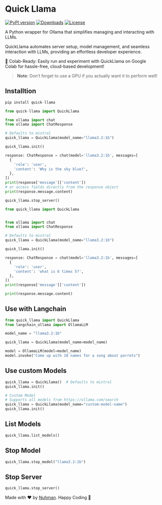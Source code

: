 # Quick Llama

[![PyPI version](https://badge.fury.io/py/quick-llama.svg)](https://badge.fury.io/py/quick-llama)
[![Downloads](https://pepy.tech/badge/quick-llama)](https://pepy.tech/project/quick-llama)
[![License](https://img.shields.io/badge/license-MIT-blue.svg)](https://opensource.org/licenses/MIT)

A Python wrapper for Ollama that simplifies managing and interacting with LLMs.

QuickLlama automates server setup, model management, and seamless interaction with LLMs, providing an effortless developer experience.

🚀 Colab-Ready: Easily run and experiment with QuickLlama on Google Colab for hassle-free, cloud-based development!

> **Note**: Don’t forget to use a GPU if you actually want it to perform well!

## Installtion

```py
pip install quick-llama
```

```py
from quick-llama import QuickLlama

from ollama import chat
from ollama import ChatResponse

# Defaults to mistral
quick_llama = QuickLlama(model_name="llama3.2:1b")

quick_llama.init()

response: ChatResponse = chat(model='llama3.2:1b', messages=[
  {
    'role': 'user',
    'content': 'Why is the sky blue?',
  },
])
print(response['message']['content'])
# or access fields directly from the response object
print(response.message.content)

quick_llama.stop_server()

```

```py
from quick_llama import QuickLlama


from ollama import chat
from ollama import ChatResponse

# Defaults to mistral
quick_llama = QuickLlama(model_name="llama3.2:1b")

quick_llama.init()

response: ChatResponse = chat(model='llama3.2:1b', messages=[
  {
    'role': 'user',
    'content': 'what is 6 times 5?',
  },
])
print(response['message']['content'])

print(response.message.content)
```

## Use with Langchain 

```py
from quick_llama import QuickLlama
from langchain_ollama import OllamaLLM

model_name = "llama3.2:1b"

quick_llama = QuickLlama(model_name=model_name)

model = OllamaLLM(model=model_name)
model.invoke("Come up with 10 names for a song about parrots")
```

## Use custom Models

```py
quick_llama = QuickLlama()  # Defaults to mistral
quick_llama.init()

# Custom Model
# Supports all models from https://ollama.com/search
quick_llama = QuickLlama(model_name="custom-model-name")
quick_llama.init()
```
## List Models

```py
quick_llama.list_models()
```

## Stop Model
```py
quick_llama.stop_model("llama3.2:1b")
```
## Stop Server

```py
quick_llama.stop_server()
```


Made with ❤️ by [Nuhman](https://github.com/nuhmanpk). Happy Coding 🚀
